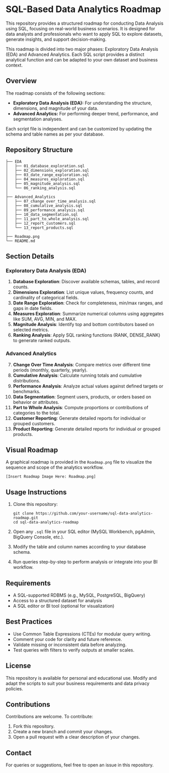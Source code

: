 # SQL-Based Data Analytics Roadmap

This repository provides a structured roadmap for conducting Data Analysis using SQL, focusing on real-world business scenarios. It is designed for data analysts and professionals who want to apply SQL to explore datasets, generate insights, and support decision-making.

This roadmap is divided into two major phases: Exploratory Data Analysis (EDA) and Advanced Analytics. Each SQL script provides a distinct analytical function and can be adapted to your own dataset and business context.

## Overview

The roadmap consists of the following sections:

- **Exploratory Data Analysis (EDA):** For understanding the structure, dimensions, and magnitude of your data.
- **Advanced Analytics:** For performing deeper trend, performance, and segmentation analyses.

Each script file is independent and can be customized by updating the schema and table names as per your database.

## Repository Structure

```
├── EDA
│   ├── 01_database_exploration.sql
│   ├── 02_dimensions_exploration.sql
│   ├── 03_date_range_exploration.sql
│   ├── 04_measures_exploration.sql
│   ├── 05_magnitude_analysis.sql
│   └── 06_ranking_analysis.sql
│
├── Advanced_Analytics
│   ├── 07_change_over_time_analysis.sql
│   ├── 08_cumulative_analysis.sql
│   ├── 09_performance_analysis.sql
│   ├── 10_data_segmentation.sql
│   ├── 11_part_to_whole_analysis.sql
│   ├── 12_report_customers.sql
│   └── 13_report_products.sql
│
├── Roadmap.png
└── README.md
```

## Section Details

### Exploratory Data Analysis (EDA)

1. **Database Exploration**: Discover available schemas, tables, and record counts.
2. **Dimensions Exploration**: List unique values, frequency counts, and cardinality of categorical fields.
3. **Date Range Exploration**: Check for completeness, min/max ranges, and gaps in date fields.
4. **Measures Exploration**: Summarize numerical columns using aggregates like SUM, AVG, MIN, and MAX.
5. **Magnitude Analysis**: Identify top and bottom contributors based on selected metrics.
6. **Ranking Analysis**: Apply SQL ranking functions (RANK, DENSE_RANK) to generate ranked outputs.

### Advanced Analytics

7. **Change Over Time Analysis**: Compare metrics over different time periods (monthly, quarterly, yearly).
8. **Cumulative Analysis**: Calculate running totals and cumulative distributions.
9. **Performance Analysis**: Analyze actual values against defined targets or benchmarks.
10. **Data Segmentation**: Segment users, products, or orders based on behavior or attributes.
11. **Part to Whole Analysis**: Compute proportions or contributions of categories to the total.
12. **Customer Reporting**: Generate detailed reports for individual or grouped customers.
13. **Product Reporting**: Generate detailed reports for individual or grouped products.

## Visual Roadmap

A graphical roadmap is provided in the `Roadmap.png` file to visualize the sequence and scope of the analytics workflow.

```
[Insert Roadmap Image Here: Roadmap.png]
```

## Usage Instructions

1. Clone this repository:
   ```
   git clone https://github.com/your-username/sql-data-analytics-roadmap.git
   cd sql-data-analytics-roadmap
   ```

2. Open any `.sql` file in your SQL editor (MySQL Workbench, pgAdmin, BigQuery Console, etc.).

3. Modify the table and column names according to your database schema.

4. Run queries step-by-step to perform analysis or integrate into your BI workflow.

## Requirements

- A SQL-supported RDBMS (e.g., MySQL, PostgreSQL, BigQuery)
- Access to a structured dataset for analysis
- A SQL editor or BI tool (optional for visualization)

## Best Practices

- Use Common Table Expressions (CTEs) for modular query writing.
- Comment your code for clarity and future reference.
- Validate missing or inconsistent data before analyzing.
- Test queries with filters to verify outputs at smaller scales.

## License

This repository is available for personal and educational use. Modify and adapt the scripts to suit your business requirements and data privacy policies.

## Contributions

Contributions are welcome. To contribute:

1. Fork this repository.
2. Create a new branch and commit your changes.
3. Open a pull request with a clear description of your changes.

## Contact

For queries or suggestions, feel free to open an issue in this repository.
